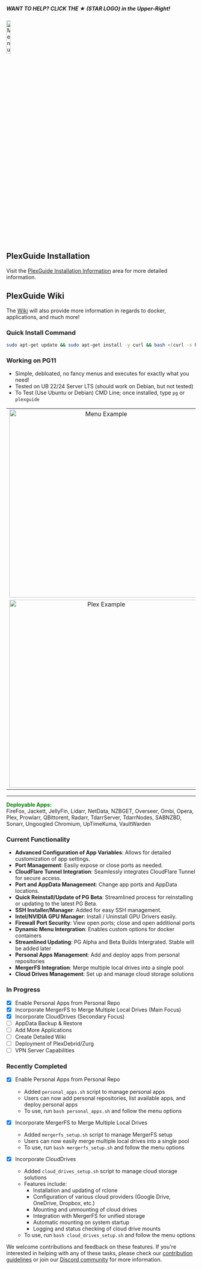 ##### WANT TO HELP? CLICK THE ★ (STAR LOGO) in the Upper-Right! 

<p align="left">
  <a href="https://discord.gg/Uruj9Ds5">
    <img src="https://i.imgur.com/XI1WGxi.png" alt="Menu Example" width="15%">
  </a>
</p>

## PlexGuide Installation

Visit the [PlexGuide Installation Information](https://github.com/plexguide/PlexGuide.com/wiki/PlexGuide-Install-Information) area for more detailed information. 


## PlexGuide Wiki 
The [Wiki](https://github.com/plexguide/PlexGuide.com/wiki) will also provide more information in regards to docker, applications, and much more!

### Quick Install Command

```bash
sudo apt-get update && sudo apt-get install -y curl && bash <(curl -s https://raw.githubusercontent.com/jumbottron/PlexGuide.com/v11/mods/scripts/install_menu.sh)
```

### Working on PG11

* Simple, debloated, no fancy menus and executes for exactly what you need!
* Tested on UB 22/24 Server LTS (should work on Debian, but not tested)
* To Test (Use Ubuntu or Debian) CMD Line; once installed, type `pg` or `plexguide`

<p align="center">
  <table align="center">
    <tr>
      <td align="center"><img src="https://i.imgur.com/HzCKvO5.jpeg" alt="Menu Example" width="500"></td>
      <td align="center"><img src="https://i.imgur.com/pu1D9Cc.jpeg" alt="Plex Example" width="500"></td>
    </tr>
    <tr>
      <td align="center"><img src="https://i.imgur.com/goozBTI.jpeg" alt="Plex Example" width="500"></td>
      <td align="center"><img src="https://i.imgur.com/WkEyL9D.jpeg" alt="Plex Example" width="500"></td>
    </tr>
  </table>
</p>

----

**<span style="color:green">Deployable Apps:</span>**  
FireFox, Jackett, JellyFin, Lidarr, NetData, NZBGET, Overseer, Ombi, Opera, Plex, Prowlarr, QBittorent, Radarr, TdarrServer, TdarrNodes, SABNZBD, Sonarr, Ungoogled Chromium, UpTimeKuma, VaultWarden

### **Current Functionality**

- **Advanced Configuration of App Variables**: Allows for detailed customization of app settings.
- **Port Management**: Easily expose or close ports as needed.
- **CloudFlare Tunnel Integration**: Seamlessly integrates CloudFlare Tunnel for secure access.
- **Port and AppData Management**: Change app ports and AppData locations.
- **Quick Reinstall/Update of PG Beta**: Streamlined process for reinstalling or updating to the latest PG Beta.
- **SSH Installer/Manager**: Added for easy SSH management.
- **Intel/NVIDIA GPU Manager**: Install / Uninstall GPU Drivers easily.
- **Firewall Port Security**: View open ports; close and open additional ports
- **Dynamic Menu Intergration**: Enables custom options for docker containers
- **Streamlined Updating**: PG Alpha and Beta Builds Intergrated. Stable will be added later
- **Personal Apps Management**: Add and deploy apps from personal repositories
- **MergerFS Integration**: Merge multiple local drives into a single pool
- **Cloud Drives Management**: Set up and manage cloud storage solutions

### **In Progress**

- [x] Enable Personal Apps from Personal Repo  
- [x] Incorporate MergerFS to Merge Multiple Local Drives (Main Focus)  
- [x] Incorporate CloudDrives (Secondary Focus)  
- [ ] AppData Backup & Restore  
- [ ] Add More Applications  
- [ ] Create Detailed Wiki
- [ ] Deployment of PlexDebrid/Zurg
- [ ] VPN Server Capabilities

### **Recently Completed**

- [x] Enable Personal Apps from Personal Repo
  - Added `personal_apps.sh` script to manage personal apps
  - Users can now add personal repositories, list available apps, and deploy personal apps
  - To use, run `bash personal_apps.sh` and follow the menu options

- [x] Incorporate MergerFS to Merge Multiple Local Drives
  - Added `mergerfs_setup.sh` script to manage MergerFS setup
  - Users can now easily merge multiple local drives into a single pool
  - To use, run `bash mergerfs_setup.sh` and follow the menu options

- [x] Incorporate CloudDrives
  - Added `cloud_drives_setup.sh` script to manage cloud storage solutions
  - Features include:
    - Installation and updating of rclone
    - Configuration of various cloud providers (Google Drive, OneDrive, Dropbox, etc.)
    - Mounting and unmounting of cloud drives
    - Integration with MergerFS for unified storage
    - Automatic mounting on system startup
    - Logging and status checking of cloud drive mounts
  - To use, run `bash cloud_drives_setup.sh` and follow the menu options

We welcome contributions and feedback on these features. If you're interested in helping with any of these tasks, please check our [contribution guidelines](link-to-contribution-guidelines) or join our [Discord community](https://discord.gg/Uruj9Ds5) for more information.
